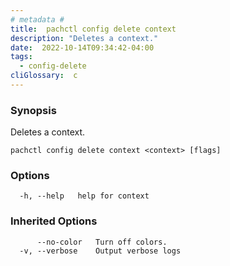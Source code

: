 ```yaml
---
# metadata # 
title:  pachctl config delete context
description: "Deletes a context."
date:  2022-10-14T09:34:42-04:00
tags:
  - config-delete
cliGlossary:  c
---
```


### Synopsis

Deletes a context.

```
pachctl config delete context <context> [flags]
```

### Options

```
  -h, --help   help for context
```

### Inherited Options

```
      --no-color   Turn off colors.
  -v, --verbose    Output verbose logs
```

